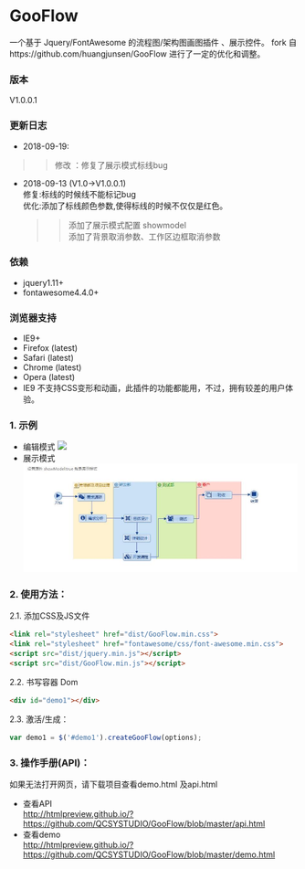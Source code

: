 # GooFlow

一个基于 Jquery/FontAwesome 的流程图/架构图画图插件 、展示控件。
fork 自https://github.com/huangjunsen/GooFlow 进行了一定的优化和调整。

### 版本
V1.0.0.1 

### 更新日志
* 2018-09-19:  
>>修改 ：修复了展示模式标线bug  
* 2018-09-13 (V1.0->V1.0.0.1)  
    修复:标线的时候线不能标记bug  
    优化:添加了标线颜色参数,使得标线的时候不仅仅是红色。  
    >>添加了展示模式配置 showmodel  
    >>添加了背景取消参数、工作区边框取消参数  
   
    

### 依赖
* jquery1.11+  
* fontawesome4.4.0+  

### 浏览器支持
* IE9+  
* Firefox (latest)  
* Safari (latest)  
* Chrome (latest)  
* Opera (latest)  
* IE9 不支持CSS变形和动画，此插件的功能都能用，不过，拥有较差的用户体验。  

### 1. 示例
* 编辑模式
![](https://github.com/QCSYSTUDIO/GooFlow/blob/master/SnapShot/01_Example.jpg)  
* 展示模式
![](https://github.com/QCSYSTUDIO/GooFlow/blob/master/SnapShot/showModel.jpg)  
### 2. 使用方法：
2.1. 添加CSS及JS文件  
```html
<link rel="stylesheet" href="dist/GooFlow.min.css">
<link rel="stylesheet" href="fontawesome/css/font-awesome.min.css">
<script src="dist/jquery.min.js"></script>
<script src="dist/GooFlow.min.js"></script>
```

2.2. 书写容器 Dom   
```html
<div id="demo1"></div> 
```

2.3. 激活/生成：  
```javascript
var demo1 = $('#demo1').createGooFlow(options);
```

  
### 3. 操作手册(API)：
如果无法打开网页，请下载项目查看demo.html 及api.html
* 查看API  
http://htmlpreview.github.io/?https://github.com/QCSYSTUDIO/GooFlow/blob/master/api.html
* 查看demo  
http://htmlpreview.github.io/?https://github.com/QCSYSTUDIO/GooFlow/blob/master/demo.html

  
